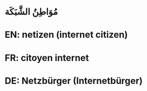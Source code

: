 # مُوَاطِنُ الشَّبَكَة

# EN: netizen (internet citizen)

# FR: citoyen internet

# DE: Netzbürger (Internetbürger)
